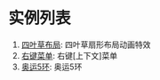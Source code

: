 # 实例列表

1. [四叶草布局](tutorial_list/four_leaf_clover): 四叶草扇形布局动画特效
2. [右键菜单](tutorial_list/context_menu): 右键[上下文]菜单
3. [奥运5环](tutorial_list/olympic_rings_5): 奥运5环

